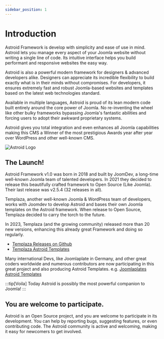 ```yaml
---
sidebar_position: 1
---
```


# Introduction

Astroid Framework is develop with simplicity and ease of use in mind. Astroid lets you manage every aspect of your Joomla website without writing a single line of code. Its intuitive interface helps you build performant and responsive websites the easy way.

Astroid is also a powerful modern framework for designers & advanced developers alike. Designers can appreciate its incredible flexibility to build exactly what is in their minds without compromises. For developers, it ensures extremely fast and robust Joomla-based websites and templates based on the latest web technologies standard.

Available in multiple languages, Astroid is proud of its lean modern code built entirely around the core power of Joomla. No re-inventing the wheel like other bulky frameworks bypassing Joomla's fantastic abilities and forcing users to adopt their awkward proprietary systems.

Astroid gives you total integration and even enhances all Joomla capabilities making this CMS a Winner of the most prestigious Awards year after year over WordPress and other well-known CMS.

![Astroid Logo](/img/introduce/astroid_img.jpeg)

## The Launch!
Astroid Framework v1.0 was born in 2018 and built by JoomDev, a long-time well-known Joomla team of talented developers. In 2021 they decided to release this beautifully crafted framework to Open Source (Like Joomla). Their last release was v2.5.4 (32 releases in all).

Templaza, another well-known Joomla & WordPress team of developers, works with Joomdev to develop Astroid and bases their own Joomla templates on the Astroid framework. When release to Open Source, Templaza decided to carry the torch to the future.

In 2023, Templaza (and the growing community) released more than 20 new versions, enhancing this already great Framework and doing so regularly.

- [Templaza Releases on Github](https://github.com/templaza/astroid-framework/releases)
- [Templaza Astroid Templates](https://www.templaza.com/joomla-templates.html)

Many international Devs, like Joomlaplate in Germany, and other great coders worldwide and numerous contributors are now participating in this great project and also producing Astroid Templates.
e.g. [Joomlaplates Astroid Templates](https://www.joomlaplates.com/)

:::tip[Voila]
Today Astroid is possibly the most powerful companion to Joomla!
:::

## You are welcome to participate.
Astroid is an Open Source project, and you are welcome to participate in its development. You can help by reporting bugs, suggesting features, or even contributing code. The Astroid community is active and welcoming, making it easy for newcomers to get involved.